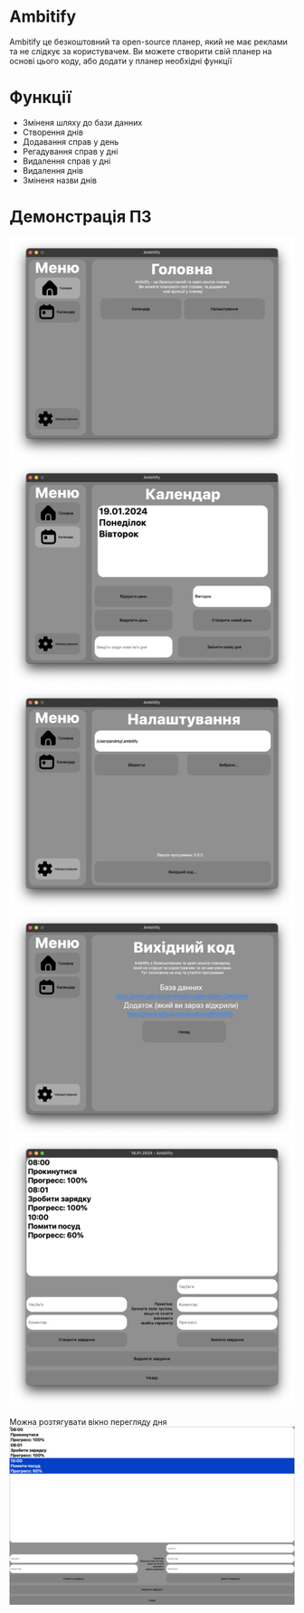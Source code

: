 # Ambitify
Ambitify це безкоштовний та open-source планер, який не має реклами та не слідкує за користувачем. Ви можете створити свій планер на основі цього коду, або додати у планер необхідні функції

# Функції
- Зміненя шляху до бази данних
- Створення днів
- Додавання справ у день
- Регадування справ у дні
- Видалення справ у дні
- Видалення днів
- Зміненя назви днів

# Демонстрація ПЗ
<img src='photos/Main page.png'>
<img src='photos/Calendar.png'>
<img src='photos/Settings.png'>
<img src='photos/Source code.png'>
<img src='photos/Day edit.png'>

Можна розтягувати вікно перегляду дня
<img src='photos/Day edit fullscreen.png'>
